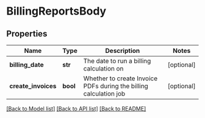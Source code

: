 # BillingReportsBody

## Properties
Name | Type | Description | Notes
------------ | ------------- | ------------- | -------------
**billing_date** | **str** | The date to run a billing calculation on | [optional] 
**create_invoices** | **bool** | Whether to create Invoice PDFs during the billing calculation job | [optional] 

[[Back to Model list]](../README.md#documentation-for-models) [[Back to API list]](../README.md#documentation-for-api-endpoints) [[Back to README]](../README.md)

